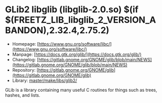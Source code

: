 # GLib2 libglib (libglib-2.0.so) $(if $(FREETZ_LIB_libglib_2_VERSION_ABANDON),2.32.4,2.75.2)
 - Homepage: [https://www.gnu.org/software/libc/](https://www.gnu.org/software/libc/)
 - Manpage: [https://docs.gtk.org/glib/](https://docs.gtk.org/glib/)
 - Changelog: [https://gitlab.gnome.org/GNOME/glib/blob/main/NEWS](https://gitlab.gnome.org/GNOME/glib/blob/main/NEWS)
 - Repository: [https://gitlab.gnome.org/GNOME/glib](https://gitlab.gnome.org/GNOME/glib)
 - Library: [master/make/libs/glib2/](https://github.com/Freetz-NG/freetz-ng/tree/master/make/libs/glib2/)

GLib is a library containing many useful C routines for things such as trees, hashes, and lists.
